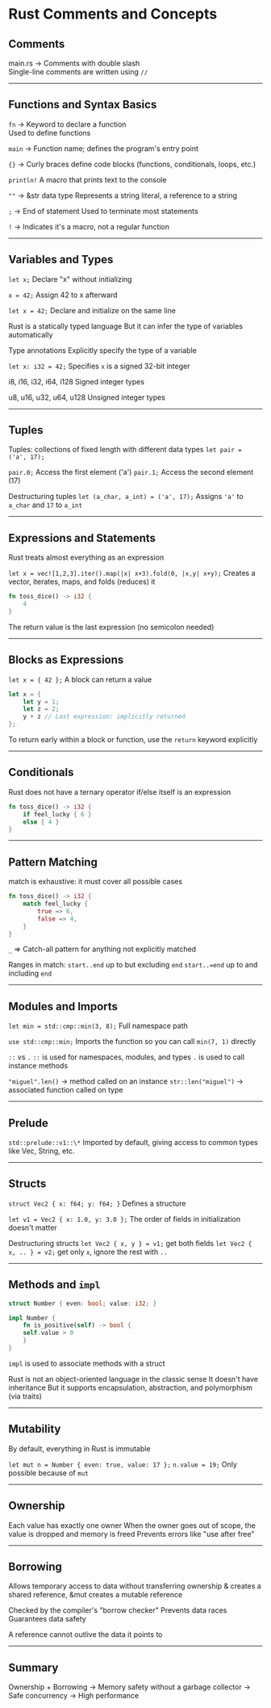 # Rust Comments and Concepts

## Comments

main.rs -> Comments with double slash  
Single-line comments are written using `//`

---

## Functions and Syntax Basics

`fn` -> Keyword to declare a function  
Used to define functions

`main` -> Function name; defines the program's entry point

`{}` -> Curly braces define code blocks (functions, conditionals, loops, etc.)

`println!`
A macro that prints text to the console

`""` -> &str data type
Represents a string literal, a reference to a string

`;` -> End of statement
Used to terminate most statements

`!` -> Indicates it's a macro, not a regular function

---

## Variables and Types

`let x;` Declare "x" without initializing

`x = 42;` Assign 42 to x afterward

`let x = 42;`
Declare and initialize on the same line

Rust is a statically typed language
But it can infer the type of variables automatically

Type annotations
Explicitly specify the type of a variable

`let x: i32 = 42;`
Specifies `x` is a signed 32-bit integer

i8, i16, i32, i64, i128
Signed integer types

u8, u16, u32, u64, u128
Unsigned integer types

---

## Tuples

Tuples: collections of fixed length with different data types
`let pair = ('a', 17);`

`pair.0;` Access the first element ('a')
`pair.1;` Access the second element (17)

Destructuring tuples
`let (a_char, a_int) = ('a', 17);`
Assigns `'a'` to `a_char` and `17` to `a_int`

---

## Expressions and Statements

Rust treats almost everything as an expression

`let x = vec![1,2,3].iter().map(|x| x+3).fold(0, |x,y| x+y);`
Creates a vector, iterates, maps, and folds (reduces) it

```rust
fn toss_dice() -> i32 {
    4
}
```

The return value is the last expression (no semicolon needed)

---

## Blocks as Expressions

`let x = { 42 };`
A block can return a value

```rust
let x = {
    let y = 1;
    let z = 2;
    y + z // Last expression: implicitly returned
};
```

To return early within a block or function,
use the `return` keyword explicitly

---

## Conditionals

Rust does not have a ternary operator
if/else itself is an expression

```rust
fn toss_dice() -> i32 {
    if feel_lucky { 6 }
    else { 4 }
}
```

---

## Pattern Matching

match is exhaustive: it must cover all possible cases

```rust
fn toss_dice() -> i32 {
    match feel_lucky {
        true => 6,
        false => 4,
    }
}
```

`_` => Catch-all pattern for anything not explicitly matched

Ranges in match:
`start..end` up to but excluding `end`
`start..=end` up to and including `end`

---

## Modules and Imports

`let min = std::cmp::min(3, 8);`
Full namespace path

`use std::cmp::min;`
Imports the function so you can call `min(7, 1)` directly

`::` vs `.`
`::` is used for namespaces, modules, and types
`.` is used to call instance methods

`"miguel".len()` -> method called on an instance
`str::len("miguel")` -> associated function called on type

---

## Prelude

`std::prelude::v1::\*`
Imported by default, giving access to common types like Vec, String, etc.

---

## Structs

`struct Vec2 { x: f64; y: f64; }`
Defines a structure

`let v1 = Vec2 { x: 1.0, y: 3.0 };`
The order of fields in initialization doesn't matter

Destructuring structs
`let Vec2 { x, y } = v1;` get both fields
`let Vec2 { x, .. } = v2;` get only `x`, ignore the rest with `..`

---

## Methods and `impl`

```rust
struct Number { even: bool; value: i32; }

impl Number {
    fn is_positive(self) -> bool {
    self.value > 0
    }
}
```

`impl` is used to associate methods with a struct

Rust is not an object-oriented language in the classic sense
It doesn't have inheritance
But it supports encapsulation, abstraction, and polymorphism (via traits)

---

## Mutability

By default, everything in Rust is immutable

`let mut n = Number { even: true, value: 17 };`
`n.value = 19;` Only possible because of `mut`

---

## Ownership

Each value has exactly one owner
When the owner goes out of scope, the value is dropped and memory is freed
Prevents errors like "use after free"

---

## Borrowing

Allows temporary access to data without transferring ownership
& creates a shared reference, &mut creates a mutable reference

Checked by the compiler's "borrow checker"
Prevents data races
Guarantees data safety

A reference cannot outlive the data it points to

---

## Summary

Ownership + Borrowing
-> Memory safety without a garbage collector
-> Safe concurrency
-> High performance
